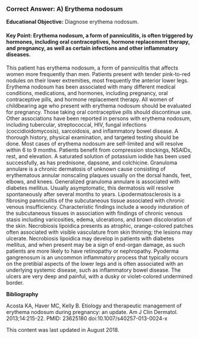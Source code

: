 
### Correct Answer: A) Erythema nodosum 

**Educational Objective:** Diagnose erythema nodosum.

#### **Key Point:** Erythema nodosum, a form of panniculitis, is often triggered by hormones, including oral contraceptives, hormone replacement therapy, and pregnancy, as well as certain infections and other inflammatory diseases.

This patient has erythema nodosum, a form of panniculitis that affects women more frequently than men. Patients present with tender pink-to-red nodules on their lower extremities, most frequently the anterior lower legs. Erythema nodosum has been associated with many different medical conditions, medications, and hormones, including pregnancy, oral contraceptive pills, and hormone replacement therapy. All women of childbearing age who present with erythema nodosum should be evaluated for pregnancy. Those taking oral contraceptive pills should discontinue use.
Other associations have been reported in persons with erythema nodosum, including tubercular, streptococcal, HIV, fungal infections (coccidioidomycosis), sarcoidosis, and inflammatory bowel disease. A thorough history, physical examination, and targeted testing should be done.
Most cases of erythema nodosum are self-limited and will resolve within 6 to 9 months. Patients benefit from compression stockings, NSAIDs, rest, and elevation. A saturated solution of potassium iodide has been used successfully, as has prednisone, dapsone, and colchicine.
Granuloma annulare is a chronic dermatosis of unknown cause consisting of erythematous annular nonscaling plaques usually on the dorsal hands, feet, elbows, and knees. Generalized granuloma annulare is associated with diabetes mellitus. Usually asymptomatic, this dermatosis will resolve spontaneously after several months to years.
Lipodermatosclerosis is a fibrosing panniculitis of the subcutaneous tissue associated with chronic venous insufficiency. Characteristic findings include a woody induration of the subcutaneous tissues in association with findings of chronic venous stasis including varicosities, edema, ulcerations, and brown discoloration of the skin.
Necrobiosis lipoidica presents as atrophic, orange-colored patches often associated with visible vasculature from skin thinning; the lesions may ulcerate. Necrobiosis lipoidica may develop in patients with diabetes mellitus, and when present may be a sign of end-organ damage, as such patients are more likely to have retinopathy or nephropathy.
Pyoderma gangrenosum is an uncommon inflammatory process that typically occurs on the pretibial aspects of the lower legs and is often associated with an underlying systemic disease, such as inflammatory bowel disease. The ulcers are very deep and painful, with a dusky or violet-colored undermined border.

**Bibliography**

Acosta KA, Haver MC, Kelly B. Etiology and therapeutic management of erythema nodosum during pregnancy: an update. Am J Clin Dermatol. 2013;14:215-22. PMID: 23625180 doi:10.1007/s40257-013-0024-x

This content was last updated in August 2018.